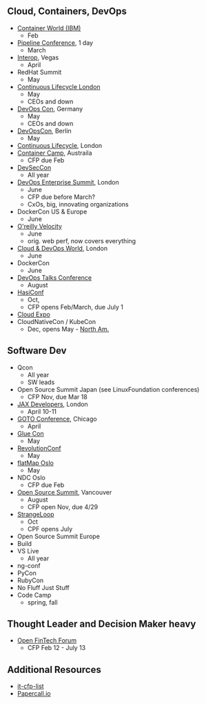 ## Cloud, Containers, DevOps

* [Container World (IBM)](https://tmt.knect365.com/container-world/)
  - Feb
* [Pipeline Conference](https://pipelineconf.info/), 1 day
  - March
* [Interop](https://www.interop.com/), Vegas
  - April
* RedHat Summit
  - May
* [Continuous Lifecycle London](https://continuouslifecycle.london)
  - May
  - CEOs and down
* [DevOps Con](devopsconference.de), Germany
  - May
  - CEOs and down
* [DevOpsCon](https://devopsconference.de/), Berlin
  - May
* [Continuous Lifecycle](https://continuouslifecycle.london/), London
* [Container Camp](https://2018.container.camp/au/schedule/), Austraila
  - CFP due Feb
* [DevSecCon](https://www.devseccon.com/call-for-proposals/)
  - All year
* [DevOps Enterprise Summit](https://events.itrevolution.com/eur/), London
  - June 
  - CFP due before March?
  - CxOs, big, innovating organizations
* DockerCon US & Europe
  - June
* [O'reilly Velocity](conferences.oreilly.com/velocity/vl-ca)
  - June
  - orig. web perf, now covers everything
* [Cloud & DevOps World](https://tmt.knect365.com/cloud-devops-world/), London
  - June
* DockerCon
  - June
* [DevOps Talks Conference](http://devopstalks.com/submit_talk.html)
  - August
* [HasiConf](https://www.hashiconf.com/call-for-proposals.html)
  - Oct, 
  - CFP opens Feb/March, due July 1
* [Cloud Expo](http://www.cloudcomputingexpo.com/general/papers2018east.htm)
* CloudNativeCon / KubeCon
  - Dec, opens May - [North Am.](https://events.linuxfoundation.org/events/kubecon-cloudnativecon-north-america-2018/program/call-for-proposals-cfp/)

## Software Dev

* Qcon
  - All year
  - SW leads
* Open Source Summit Japan (see LinuxFoundation conferences)
  - CFP Nov, due Mar 18
* [JAX Developers](https://devops.jaxlondon.com/), London
  - April 10-11
* [GOTO Conference](https://gotochgo.com/), Chicago
  - April
* [Glue Con](http://gluecon.com/)
  - May
* [RevolutionConf](https://revolutionconf.com/)
  - May
* [flatMap Oslo](https://www.papercall.io/flatmap2018)
  - May
* NDC Oslo
  - CFP due Feb
* [Open Source Summit](https://events.linuxfoundation.org/events/open-source-summit-north-america-2018/program/cfp/), Vancouver
  - August
  - CFP open Nov, due 4/29
* [StrangeLoop](https://www.thestrangeloop.com/cfp.html)
  - Oct
  - CPF opens July
* Open Source Summit Europe
* Build
* VS Live
  - All year
* ng-conf
* PyCon
* RubyCon
* No Fluff Just Stuff
* Code Camp
  - spring, fall

## Thought Leader and Decision Maker heavy

* [Open FinTech Forum](https://linuxfoundation.smapply.io/prog/open_fintech_forum/)
  - CFP Feb 12 - July 13

## Additional Resources

* [it-cfp-list](https://github.com/softwaremill/it-cfp-list)
* [Papercall.io](https://www.papercall.io/events)
